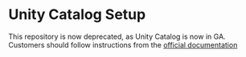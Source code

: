 # Unity Catalog Setup

This repository is now deprecated, as Unity Catalog is now in GA. Customers should follow instructions from the [official documentation](https://docs.databricks.com/data-governance/unity-catalog/index.html)
